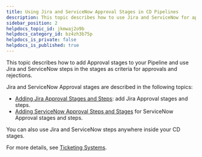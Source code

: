 ```yaml
---
title: Using Jira and ServiceNow Approval Stages in CD Pipelines
description: This topic describes how to use Jira and ServiceNow for approvals and rejections in your pipeline.
sidebar_position: 2
helpdocs_topic_id: jkmwaj2o9b
helpdocs_category_id: bz4zh3b75p
helpdocs_is_private: false
helpdocs_is_published: true
---
```


This topic describes how to add Approval stages to your Pipeline and use Jira and ServiceNow steps in the stages as criteria for approvals and rejections.

Jira and ServiceNow Approval stages are described in the following topics:

* [Adding Jira Approval Stages and Steps](../../../platform/9_Approvals/adding-jira-approval-stages.md): add Jira Approval stages and steps.
* [Adding ServiceNow Approval Steps and Stages](../../../platform/9_Approvals/service-now-approvals.md) for ServiceNow Approval stages and steps.

You can also use Jira and ServiceNow steps anywhere inside your CD stages.

For more details, see [Ticketing Systems](/docs/category/ticketing-systems).

